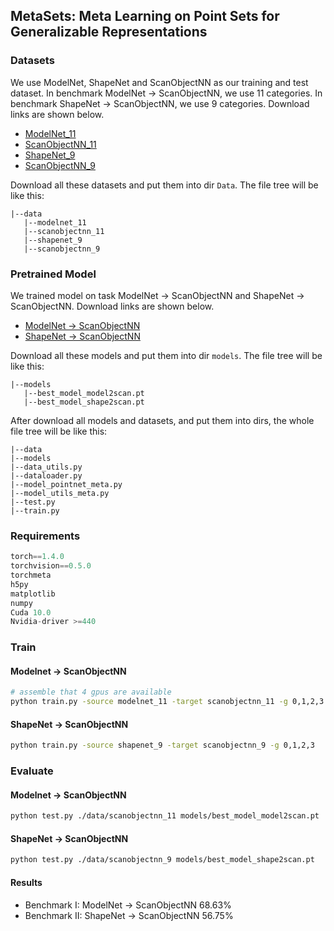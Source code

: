 ## MetaSets: Meta Learning on Point Sets for Generalizable Representations

### Datasets

We use ModelNet, ShapeNet and ScanObjectNN as our training and test dataset. In benchmark ModelNet -> ScanObjectNN, we use 11 categories. In benchmark ShapeNet -> ScanObjectNN, we use 9 categories.  Download links are shown below.

* [ModelNet_11](https://www.dropbox.com/s/87rtldo5dxg2q76/modelnet_11.zip?dl=0)
* [ScanObjectNN_11](https://www.dropbox.com/s/kdz2g95yj8kjlfs/scanobjectnn_11.zip?dl=0)
* [ShapeNet_9](https://www.dropbox.com/s/n3rbqv2hlb51csm/shapenet_9.zip?dl=0)
* [ScanObjectNN_9](https://www.dropbox.com/s/z0y5c1v9skjcxsb/scanobjectnn_9.zip?dl=0)

Download all these datasets and put them into dir `Data`. The file tree will be like this:

```
|--data
   |--modelnet_11
   |--scanobjectnn_11
   |--shapenet_9
   |--scanobjectnn_9
```

### Pretrained Model

We trained model on task ModelNet -> ScanObjectNN and ShapeNet -> ScanObjectNN. Download links are shown below.

* [ModelNet -> ScanObjectNN](https://www.dropbox.com/s/gjl13uqjhoskpx6/best_model_model2scan.pt?dl=0)
* [ShapeNet -> ScanObjectNN](https://www.dropbox.com/s/xxuyec1verdnz0t/best_model_shape2scan.pt?dl=0)

Download all these models and put them into dir `models`. The file tree will be like this:

```
|--models
   |--best_model_model2scan.pt
   |--best_model_shape2scan.pt
```

After download all models and datasets, and put them into dirs, the whole file tree will be like this:

```
|--data
|--models
|--data_utils.py
|--dataloader.py
|--model_pointnet_meta.py
|--model_utils_meta.py
|--test.py
|--train.py
```

### Requirements

```python
torch==1.4.0
torchvision==0.5.0
torchmeta
h5py
matplotlib
numpy
Cuda 10.0
Nvidia-driver >=440
```

 ### Train

#### Modelnet -> ScanObjectNN

```bash
# assemble that 4 gpus are available
python train.py -source modelnet_11 -target scanobjectnn_11 -g 0,1,2,3
```

#### ShapeNet -> ScanObjectNN

```bash
python train.py -source shapenet_9 -target scanobjectnn_9 -g 0,1,2,3
```

### Evaluate

#### Modelnet -> ScanObjectNN

```bash
python test.py ./data/scanobjectnn_11 models/best_model_model2scan.pt
```

#### ShapeNet -> ScanObjectNN

```bash
python test.py ./data/scanobjectnn_9 models/best_model_shape2scan.pt
```

#### Results

* Benchmark I: ModelNet -> ScanObjectNN 68.63%
* Benchmark II: ShapeNet -> ScanObjectNN 56.75%

